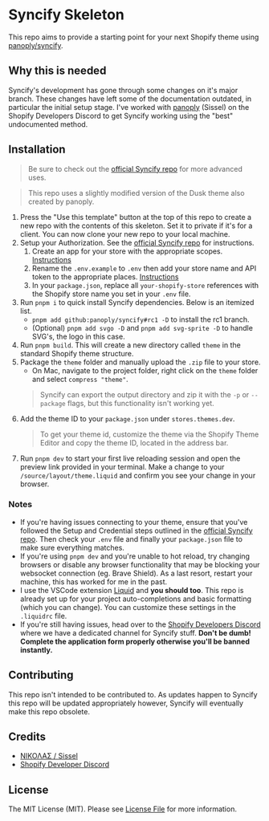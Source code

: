 <!-- replace with your own-->
# Syncify Skeleton

This repo aims to provide a starting point for your next Shopify theme using [panoply/syncify](https://github.com/panoply/syncify/tree/major).

## Why this is needed ##

Syncify's development has gone through some changes on it's major branch. These changes have left some of the documentation outdated, in particular the initial setup stage. I've worked with [panoply](https://github.com/panoply) (Sissel) on the Shopify Developers Discord to get Syncify working using the "best" undocumented method.

## Installation

> Be sure to check out the [official Syncify repo](https://github.com/panoply/syncify/tree/rc1) for more advanced uses.

> This repo uses a slightly modified version of the Dusk theme also created by panoply.

1. Press the "Use this template" button at the top of this repo to create a new repo with the contents of this skeleton. Set it to private if it's for a client. You can now clone your new repo to your local machine.
2. Setup your Authorization. See the [official Syncify repo](https://github.com/panoply/syncify/tree/rc1) for instructions.
    1. Create an app for your store with the appropriate scopes. [Instructions](https://github.com/panoply/syncify?tab=readme-ov-file#setup)
    2. Rename the `.env.example` to `.env` then add your store name and API token to the appropriate places. [Instructions](https://github.com/panoply/syncify?tab=readme-ov-file#credentials)
    3. In your `package.json`, replace all `your-shopify-store` references with the Shopify store name you set in your `.env` file.
3. Run `pnpm i` to quick install Syncify dependencies. Below is an itemized list.
    * `pnpm add github:panoply/syncify#rc1 -D` to install the rc1 branch.
    * (Optional) `pnpm add svgo -D` and `pnpm add svg-sprite -D` to handle SVG's, the logo in this case.
4. Run `pnpm build`. This will create a new directory called `theme` in the standard Shopify theme structure.
5. Package the `theme` folder and manually upload the `.zip` file to your store.
    * On Mac, navigate to the project folder, right click on the `theme` folder and select `compress "theme"`.
    > Syncify can export the output directory and zip it with the `-p` or `--package` flags, but this functionality isn't working yet.
6. Add the theme ID to your `package.json` under `stores.themes.dev`.
    > To get your theme id, customize the theme via the Shopify Theme Editor and copy the theme ID, located in the address bar.
7. Run `pnpm dev` to start your first live reloading session and open the preview link provided in your terminal. Make a change to your `/source/layout/theme.liquid` and confirm you see your change in your browser.

### Notes
- If you're having issues connecting to your theme, ensure that you've followed the Setup and Credential steps outlined in the [official Syncify repo](https://github.com/panoply/syncify?tab=readme-ov-file#setup). Then check your `.env` file and finally your `package.json` file to make sure everything matches.
- If you're using `pnpm dev` and you're unable to hot reload, try changing browsers or disable any browser functionality that may be blocking your websocket connection (eg. Brave Shield). As a last resort, restart your machine, this has worked for me in the past.
- I use the VSCode extension [Liquid](https://marketplace.visualstudio.com/items?itemName=sissel.shopify-liquid) and **you should too**. This repo is already set up for your project auto-completions and basic formatting (which you can change). You can customize these settings in the `.liquidrc` file.
- If you're still having issues, head over to the [Shopify Developers Discord](https://discord.gg/bU3P5TPE) where we have a dedicated channel for Syncify stuff. **Don't be dumb! Complete the application form properly otherwise you'll be banned instantly.**

## Contributing

This repo isn't intended to be contributed to. As updates happen to Syncify this repo will be updated appropriately however, Syncify will eventually make this repo obsolete.

## Credits

- [ΝΙΚΟΛΑΣ / Sissel](https://github.com/panoply)
- [Shopify Developer Discord](https://discord.gg/bU3P5TPE)

## License

The MIT License (MIT). Please see [License File](license.md) for more information.
<!--/replace with your own-->
